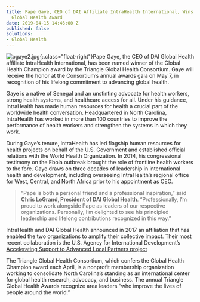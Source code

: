 ```yaml
---
title: Pape Gaye, CEO of DAI Affiliate IntraHealth International, Wins Prestigious
  Global Health Award
date: 2019-04-15 14:46:00 Z
published: false
solutions:
- Global Health
---
```


![pgaye2.jpg](/uploads/pgaye2.jpg){:.class="float-right"}Pape Gaye, the CEO of DAI Global Health affiliate IntraHealth International, has been named winner of the Global Health Champion award by the Triangle Global Health Consortium. Gaye will receive the honor at the Consortium’s annual awards gala on May 7, in recognition of his lifelong commitment to advancing global health.
 
Gaye is a native of Senegal and an unstinting advocate for health workers, strong health systems, and healthcare access for all. Under his guidance, IntraHealth has made human resources for health a crucial part of the worldwide health conversation. Headquartered in North Carolina, IntraHealth has worked in more than 100 countries to improve the performance of health workers and strengthen the systems in which they work.

During Gaye’s tenure, IntraHealth has led flagship human resources for health projects on behalf of the U.S. Government and established official relations with the World Health Organization. In 2014, his congressional testimony on the Ebola outbreak brought the role of frontline health workers to the fore. Gaye draws on three decades of leadership in international health and development, including overseeing IntraHealth’s regional office for West, Central, and North Africa prior to his appointment as CEO. 

> “Pape is both a personal friend and a professional inspiration,” said **Chris LeGrand, President of DAI Global Health**. “Professionally, I’m proud to work alongside Pape as leaders of our respective organizations. Personally, I’m delighted to see his principled leadership and lifelong contributions recognized in this way.”

IntraHealth and DAI Global Health announced in 2017 an affiliation that has enabled the two organizations to amplify their collective impact. Their most recent collaboration is the U.S. Agency for International Development’s [Accelerating Support to Advanced Local Partners project](https://www.intrahealth.org/news/intrahealth-work-local-african-partners-road-self-reliance-and-hiv-epidemic-control)

The Triangle Global Health Consortium, which confers the Global Health Champion award each April, is a nonprofit membership organization working to consolidate North Carolina’s standing as an international center for global health research, advocacy, and business. The annual Triangle Global Health Awards recognize area  leaders “who improve the lives of people around the world.” 

